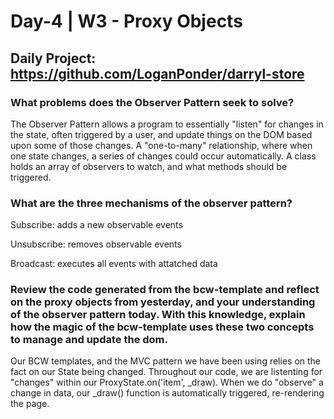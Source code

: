 # Day-4 | W3 - Proxy Objects

## Daily Project: https://github.com/LoganPonder/darryl-store

### What problems does the Observer Pattern seek to solve?
The Observer Pattern allows a program to essentially "listen" for changes in the state, often triggered by a user, and update things on the DOM based upon some of those changes. A "one-to-many" relationship, where when one state changes, a series of changes could occur automatically. A class holds an array of observers to watch, and what methods should be triggered.

### What are the three mechanisms of the observer pattern?
Subscribe: adds a new observable events

Unsubscribe: removes observable events

Broadcast: executes all events with attatched data

### Review the code generated from the bcw-template and reflect on the proxy objects from yesterday, and your understanding of the observer pattern today. With this knowledge, explain how the magic of the bcw-template uses these two concepts to manage and update the dom.

Our BCW templates, and the MVC pattern we have been using relies on the fact on our State being changed. Throughout our code, we are listenting for "changes" within our ProxyState.on('item', _draw). When we do "observe" a change in data, our _draw() function is automatically triggered, re-rendering the page.